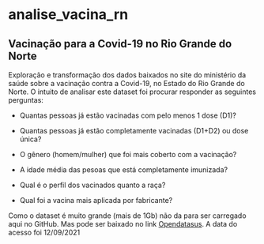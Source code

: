 # analise_vacina_rn

## Vacinação para a Covid-19 no Rio Grande do Norte

Exploração e transformação dos dados baixados no site do ministério da saúde sobre a vacinação contra a Covid-19, no Estado do Rio Grande do Norte.
O intuito de analisar este dataset foi procurar responder as seguintes perguntas:

- Quantas pessoas já estão vacinadas com pelo menos 1 dose (D1)?

- Quantas pessoas já estão completamente vacinadas (D1+D2) ou dose única?

- O gênero (homem/mulher) que foi mais coberto com a vacinação?

- A idade média das pesoas que está completamente imunizada?

- Qual é o perfil dos vacinados quanto a raça?

- Qual foi a vacina mais aplicada por fabricante?



Como o dataset é muito grande (mais de 1Gb) não da para ser carregado aqui no GitHub. Mas pode ser baixado no link [Opendatasus](https://opendatasus.saude.gov.br/dataset/covid-19-vacinacao/resource/ef3bd0b8-b605-474b-9ae5-c97390c197a8).
A data do acesso foi 12/09/2021


